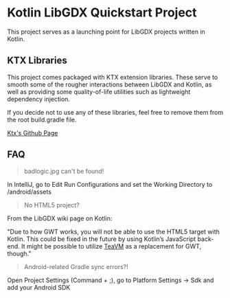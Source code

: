 # Kotlin LibGDX Quickstart Project

This project serves as a launching point for LibGDX projects written in Kotlin. 

## KTX Libraries

This project comes packaged with KTX extension libraries. These serve to smooth some of the rougher interactions between
LibGDX and Kotlin, as well as providing some quality-of-life utilities such as lightweight dependency injection. 

If you decide not to use any of these libraries, feel free to remove them from the root build.gradle file.

[Ktx's Github Page](https://github.com/libktx/ktx)

## FAQ
> badlogic.jpg can't be found!

In IntelliJ, go to Edit Run Configurations and set the Working Directory to /android/assets

> No HTML5 project?

From the LibGDX wiki page on Kotlin:

"Due to how GWT works, you will not be able to use the HTML5 target with Kotlin. This could be fixed in the future by 
using Kotlin’s JavaScript back-end. It might be possible to utilize [TeaVM](https://github.com/konsoletyper/teavm) as a 
replacement for GWT, though."

> Android-related Gradle sync errors?!

Open Project Settings (Command + ;), go to Platform Settings -> Sdk and add your Android SDK
